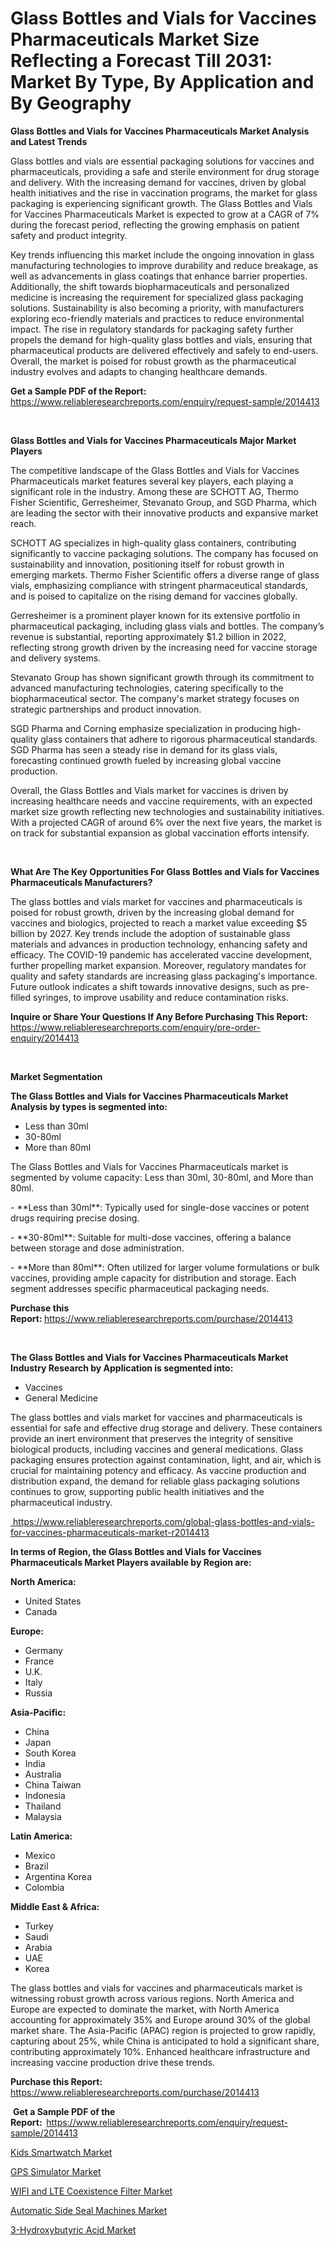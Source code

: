 <p><h1>Glass Bottles and Vials for Vaccines Pharmaceuticals Market Size Reflecting a Forecast Till 2031: Market By Type, By Application and By Geography</h1></p><p><strong>Glass Bottles and Vials for Vaccines Pharmaceuticals Market Analysis and Latest Trends</strong></p>
<p><p>Glass bottles and vials are essential packaging solutions for vaccines and pharmaceuticals, providing a safe and sterile environment for drug storage and delivery. With the increasing demand for vaccines, driven by global health initiatives and the rise in vaccination programs, the market for glass packaging is experiencing significant growth. The Glass Bottles and Vials for Vaccines Pharmaceuticals Market is expected to grow at a CAGR of 7% during the forecast period, reflecting the growing emphasis on patient safety and product integrity.</p><p>Key trends influencing this market include the ongoing innovation in glass manufacturing technologies to improve durability and reduce breakage, as well as advancements in glass coatings that enhance barrier properties. Additionally, the shift towards biopharmaceuticals and personalized medicine is increasing the requirement for specialized glass packaging solutions. Sustainability is also becoming a priority, with manufacturers exploring eco-friendly materials and practices to reduce environmental impact. The rise in regulatory standards for packaging safety further propels the demand for high-quality glass bottles and vials, ensuring that pharmaceutical products are delivered effectively and safely to end-users. Overall, the market is poised for robust growth as the pharmaceutical industry evolves and adapts to changing healthcare demands.</p></p>
<p><strong>Get a Sample PDF of the Report:&nbsp;</strong> <a href="https://www.reliableresearchreports.com/enquiry/request-sample/2014413?utm_campaign=83&utm_medium=2&utm_source=Github&utm_content=ia&utm_term=26102024&utm_id=glass-bottles-and-vials-for-vaccines-pharmaceuticals">https://www.reliableresearchreports.com/enquiry/request-sample/2014413</a></p>
<p>&nbsp;</p>
<p><strong>Glass Bottles and Vials for Vaccines Pharmaceuticals Major Market Players</strong></p>
<p><p>The competitive landscape of the Glass Bottles and Vials for Vaccines Pharmaceuticals market features several key players, each playing a significant role in the industry. Among these are SCHOTT AG, Thermo Fisher Scientific, Gerresheimer, Stevanato Group, and SGD Pharma, which are leading the sector with their innovative products and expansive market reach.</p><p>SCHOTT AG specializes in high-quality glass containers, contributing significantly to vaccine packaging solutions. The company has focused on sustainability and innovation, positioning itself for robust growth in emerging markets. Thermo Fisher Scientific offers a diverse range of glass vials, emphasizing compliance with stringent pharmaceutical standards, and is poised to capitalize on the rising demand for vaccines globally.</p><p>Gerresheimer is a prominent player known for its extensive portfolio in pharmaceutical packaging, including glass vials and bottles. The company’s revenue is substantial, reporting approximately $1.2 billion in 2022, reflecting strong growth driven by the increasing need for vaccine storage and delivery systems. </p><p>Stevanato Group has shown significant growth through its commitment to advanced manufacturing technologies, catering specifically to the biopharmaceutical sector. The company's market strategy focuses on strategic partnerships and product innovation.</p><p>SGD Pharma and Corning emphasize specialization in producing high-quality glass containers that adhere to rigorous pharmaceutical standards. SGD Pharma has seen a steady rise in demand for its glass vials, forecasting continued growth fueled by increasing global vaccine production.</p><p>Overall, the Glass Bottles and Vials market for vaccines is driven by increasing healthcare needs and vaccine requirements, with an expected market size growth reflecting new technologies and sustainability initiatives. With a projected CAGR of around 6% over the next five years, the market is on track for substantial expansion as global vaccination efforts intensify.</p></p>
<p>&nbsp;</p>
<p><strong>What Are The Key Opportunities For Glass Bottles and Vials for Vaccines Pharmaceuticals Manufacturers?</strong></p>
<p><p>The glass bottles and vials market for vaccines and pharmaceuticals is poised for robust growth, driven by the increasing global demand for vaccines and biologics, projected to reach a market value exceeding $5 billion by 2027. Key trends include the adoption of sustainable glass materials and advances in production technology, enhancing safety and efficacy. The COVID-19 pandemic has accelerated vaccine development, further propelling market expansion. Moreover, regulatory mandates for quality and safety standards are increasing glass packaging's importance. Future outlook indicates a shift towards innovative designs, such as pre-filled syringes, to improve usability and reduce contamination risks.</p></p>
<p><strong>Inquire or Share Your Questions If Any Before Purchasing This Report:</strong> <a href="https://www.reliableresearchreports.com/enquiry/pre-order-enquiry/2014413?utm_campaign=83&utm_medium=2&utm_source=Github&utm_content=ia&utm_term=26102024&utm_id=glass-bottles-and-vials-for-vaccines-pharmaceuticals">https://www.reliableresearchreports.com/enquiry/pre-order-enquiry/2014413</a></p>
<p>&nbsp;</p>
<p><strong>Market Segmentation</strong></p>
<p><strong>The Glass Bottles and Vials for Vaccines Pharmaceuticals Market Analysis by types is segmented into:</strong></p>
<p><ul><li>Less than 30ml</li><li>30-80ml</li><li>More than 80ml</li></ul></p>
<p><p>The Glass Bottles and Vials for Vaccines Pharmaceuticals market is segmented by volume capacity: Less than 30ml, 30-80ml, and More than 80ml. </p><p>- **Less than 30ml**: Typically used for single-dose vaccines or potent drugs requiring precise dosing.</p><p>  </p><p>- **30-80ml**: Suitable for multi-dose vaccines, offering a balance between storage and dose administration.</p><p>- **More than 80ml**: Often utilized for larger volume formulations or bulk vaccines, providing ample capacity for distribution and storage. Each segment addresses specific pharmaceutical packaging needs.</p></p>
<p><strong>Purchase this Report:&nbsp;</strong><a href="https://www.reliableresearchreports.com/purchase/2014413?utm_campaign=83&utm_medium=2&utm_source=Github&utm_content=ia&utm_term=26102024&utm_id=glass-bottles-and-vials-for-vaccines-pharmaceuticals">https://www.reliableresearchreports.com/purchase/2014413</a></p>
<p>&nbsp;</p>
<p><strong>The Glass Bottles and Vials for Vaccines Pharmaceuticals Market Industry Research by Application is segmented into:</strong></p>
<p><ul><li>Vaccines</li><li>General Medicine</li></ul></p>
<p><p>The glass bottles and vials market for vaccines and pharmaceuticals is essential for safe and effective drug storage and delivery. These containers provide an inert environment that preserves the integrity of sensitive biological products, including vaccines and general medications. Glass packaging ensures protection against contamination, light, and air, which is crucial for maintaining potency and efficacy. As vaccine production and distribution expand, the demand for reliable glass packaging solutions continues to grow, supporting public health initiatives and the pharmaceutical industry.</p></p>
<p><a href="https://www.reliableresearchreports.com/global-glass-bottles-and-vials-for-vaccines-pharmaceuticals-market-r2014413?utm_campaign=83&utm_medium=2&utm_source=Github&utm_content=ia&utm_term=26102024&utm_id=glass-bottles-and-vials-for-vaccines-pharmaceuticals">&nbsp;https://www.reliableresearchreports.com/global-glass-bottles-and-vials-for-vaccines-pharmaceuticals-market-r2014413</a></p>
<p><strong>In terms of Region, the Glass Bottles and Vials for Vaccines Pharmaceuticals Market Players available by Region are:</strong></p>
<p>
    <p> <strong> North America: </strong>
        <ul>
            <li>United States</li>
            <li>Canada</li>
        </ul>
        </p> 
    <p> <strong> Europe: </strong>
        <ul>
            <li>Germany</li>
            <li>France</li>
            <li>U.K.</li>
            <li>Italy</li>
            <li>Russia</li>
        </ul>
        </p> 
    <p> <strong> Asia-Pacific: </strong>
        <ul>
            <li>China</li>
            <li>Japan</li>
            <li>South Korea</li>
            <li>India</li>
            <li>Australia</li>
            <li>China Taiwan</li>
            <li>Indonesia</li>
            <li>Thailand</li>
            <li>Malaysia</li>
        </ul>
        </p> 
    <p> <strong> Latin America: </strong>
        <ul>
            <li>Mexico</li>
            <li>Brazil</li>
            <li>Argentina Korea</li>
            <li>Colombia</li>
        </ul>
        </p> 
    <p> <strong> Middle East & Africa: </strong>
        <ul>
            <li>Turkey</li>
            <li>Saudi</li>
            <li>Arabia</li>
            <li>UAE</li>
            <li>Korea</li>
        </ul>
    </p>
    </p>
<p><p>The glass bottles and vials for vaccines and pharmaceuticals market is witnessing robust growth across various regions. North America and Europe are expected to dominate the market, with North America accounting for approximately 35% and Europe around 30% of the global market share. The Asia-Pacific (APAC) region is projected to grow rapidly, capturing about 25%, while China is anticipated to hold a significant share, contributing approximately 10%. Enhanced healthcare infrastructure and increasing vaccine production drive these trends.</p></p>
<p><strong>Purchase this Report: </strong><a href="https://www.reliableresearchreports.com/purchase/2014413?utm_campaign=83&utm_medium=2&utm_source=Github&utm_content=ia&utm_term=26102024&utm_id=glass-bottles-and-vials-for-vaccines-pharmaceuticals">https://www.reliableresearchreports.com/purchase/2014413</a></p>
<p>&nbsp;<strong>Get a Sample PDF of the Report:&nbsp;&nbsp;</strong><a href="https://www.reliableresearchreports.com/enquiry/request-sample/2014413?utm_campaign=83&utm_medium=2&utm_source=Github&utm_content=ia&utm_term=26102024&utm_id=glass-bottles-and-vials-for-vaccines-pharmaceuticals">https://www.reliableresearchreports.com/enquiry/request-sample/2014413</a></p>
<p><strong></strong></p>
<p><p><a href="https://www.linkedin.com/pulse/global-kids-smartwatch-market-opportunities-challenges2024-e9zre?utm_campaign=83&utm_medium=2&utm_source=Github&utm_content=ia&utm_term=26102024&utm_id=glass-bottles-and-vials-for-vaccines-pharmaceuticals">Kids Smartwatch Market</a></p><p><a href="https://github.com/AdeaKodra585/Market-Research-Report-List-1/blob/main/gps-simulator-market.md?utm_campaign=83&utm_medium=2&utm_source=Github&utm_content=ia&utm_term=26102024&utm_id=glass-bottles-and-vials-for-vaccines-pharmaceuticals">GPS Simulator Market</a></p><p><a href="https://github.com/leonidmsw5y/Market-Research-Report-List-1/blob/main/wifi-and-lte-coexistence-filter-market.md?utm_campaign=83&utm_medium=2&utm_source=Github&utm_content=ia&utm_term=26102024&utm_id=glass-bottles-and-vials-for-vaccines-pharmaceuticals">WIFI and LTE Coexistence Filter Market</a></p><p><a href="https://issuu.com/reportprime-2/docs/automatic-side-seal-machines-market_8868faebd1d834?utm_campaign=83&utm_medium=2&utm_source=Github&utm_content=ia&utm_term=26102024&utm_id=glass-bottles-and-vials-for-vaccines-pharmaceuticals">Automatic Side Seal Machines Market</a></p><p><a href="https://www.linkedin.com/pulse/3-hydroxybutyric-acid-market-evolution-future-outlook-forecasting-zxmnc?utm_campaign=83&utm_medium=2&utm_source=Github&utm_content=ia&utm_term=26102024&utm_id=glass-bottles-and-vials-for-vaccines-pharmaceuticals">3-Hydroxybutyric Acid Market</a></p></p>
